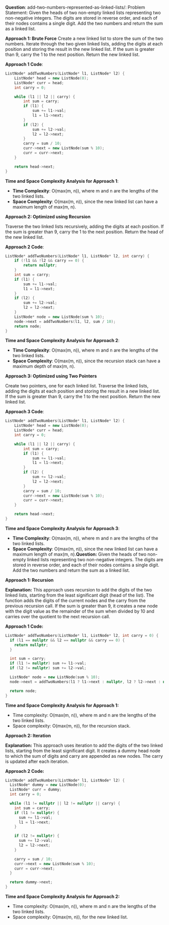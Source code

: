 **Question**: add-two-numbers-represented-as-linked-lists/: Problem Statement: Given the heads of two non-empty linked lists representing two non-negative integers. The digits are stored in reverse order, and each of their nodes contains a single digit. Add the two numbers and return the sum as a linked list.

**Approach 1: Brute Force** 
Create a new linked list to store the sum of the two numbers. Iterate through the two given linked lists, adding the digits at each position and storing the result in the new linked list. If the sum is greater than 9, carry the 1 to the next position. Return the new linked list.

**Approach 1 Code**:
```cpp
ListNode* addTwoNumbers(ListNode* l1, ListNode* l2) {
    ListNode* head = new ListNode(0);
    ListNode* curr = head;
    int carry = 0;

    while (l1 || l2 || carry) {
        int sum = carry;
        if (l1) {
            sum += l1->val;
            l1 = l1->next;
        }
        if (l2) {
            sum += l2->val;
            l2 = l2->next;
        }
        carry = sum / 10;
        curr->next = new ListNode(sum % 10);
        curr = curr->next;
    }

    return head->next;
}
```

**Time and Space Complexity Analysis for Approach 1**:

* **Time Complexity**: O(max(m, n)), where m and n are the lengths of the two linked lists.
* **Space Complexity**: O(max(m, n)), since the new linked list can have a maximum length of max(m, n).

**Approach 2: Optimized using Recursion** 

Traverse the two linked lists recursively, adding the digits at each position. If the sum is greater than 9, carry the 1 to the next position. Return the head of the new linked list.

**Approach 2 Code**:
```cpp
ListNode* addTwoNumbers(ListNode* l1, ListNode* l2, int carry) {
    if (!l1 && !l2 && carry == 0) {
        return nullptr;
    }
    int sum = carry;
    if (l1) {
        sum += l1->val;
        l1 = l1->next;
    }
    if (l2) {
        sum += l2->val;
        l2 = l2->next;
    }
    ListNode* node = new ListNode(sum % 10);
    node->next = addTwoNumbers(l1, l2, sum / 10);
    return node;
}
```

**Time and Space Complexity Analysis for Approach 2**:

* **Time Complexity**: O(max(m, n)), where m and n are the lengths of the two linked lists.
* **Space Complexity**: O(max(m, n)), since the recursion stack can have a maximum depth of max(m, n).

**Approach 3: Optimized using Two Pointers** 

Create two pointers, one for each linked list. Traverse the linked lists, adding the digits at each position and storing the result in a new linked list. If the sum is greater than 9, carry the 1 to the next position. Return the new linked list.

**Approach 3 Code**:
```cpp
ListNode* addTwoNumbers(ListNode* l1, ListNode* l2) {
    ListNode* head = new ListNode(0);
    ListNode* curr = head;
    int carry = 0;

    while (l1 || l2 || carry) {
        int sum = carry;
        if (l1) {
            sum += l1->val;
            l1 = l1->next;
        }
        if (l2) {
            sum += l2->val;
            l2 = l2->next;
        }
        carry = sum / 10;
        curr->next = new ListNode(sum % 10);
        curr = curr->next;
    }

    return head->next;
}
```

**Time and Space Complexity Analysis for Approach 3**:

* **Time Complexity**: O(max(m, n)), where m and n are the lengths of the two linked lists.
* **Space Complexity**: O(max(m, n)), since the new linked list can have a maximum length of max(m, n).**Question:** Given the heads of two non-empty linked lists representing two non-negative integers. The digits are stored in reverse order, and each of their nodes contains a single digit. Add the two numbers and return the sum as a linked list.

**Approach 1: Recursion**

**Explanation:**
This approach uses recursion to add the digits of the two linked lists, starting from the least significant digit (head of the list). The function adds the digits of the current nodes and the carry from the previous recursion call. If the sum is greater than 9, it creates a new node with the digit value as the remainder of the sum when divided by 10 and carries over the quotient to the next recursion call.

**Approach 1 Code:**

```cpp
ListNode* addTwoNumbers(ListNode* l1, ListNode* l2, int carry = 0) {
  if (l1 == nullptr && l2 == nullptr && carry == 0) {
    return nullptr;
  }

  int sum = carry;
  if (l1 != nullptr) sum += l1->val;
  if (l2 != nullptr) sum += l2->val;

  ListNode* node = new ListNode(sum % 10);
  node->next = addTwoNumbers(l1 ? l1->next : nullptr, l2 ? l2->next : nullptr, sum / 10);

  return node;
}
```

**Time and Space Complexity Analysis for Approach 1:**

* Time complexity: O(max(m, n)), where m and n are the lengths of the two linked lists.
* Space complexity: O(max(m, n)), for the recursion stack.

**Approach 2: Iteration**

**Explanation:**
This approach uses iteration to add the digits of the two linked lists, starting from the least significant digit. It creates a dummy head node to which the sum of digits and carry are appended as new nodes. The carry is updated after each iteration.

**Approach 2 Code:**

```cpp
ListNode* addTwoNumbers(ListNode* l1, ListNode* l2) {
  ListNode* dummy = new ListNode(0);
  ListNode* curr = dummy;
  int carry = 0;

  while (l1 != nullptr || l2 != nullptr || carry) {
    int sum = carry;
    if (l1 != nullptr) {
      sum += l1->val;
      l1 = l1->next;
    }

    if (l2 != nullptr) {
      sum += l2->val;
      l2 = l2->next;
    }

    carry = sum / 10;
    curr->next = new ListNode(sum % 10);
    curr = curr->next;
  }

  return dummy->next;
}
```

**Time and Space Complexity Analysis for Approach 2:**

* Time complexity: O(max(m, n)), where m and n are the lengths of the two linked lists.
* Space complexity: O(max(m, n)), for the new linked list.